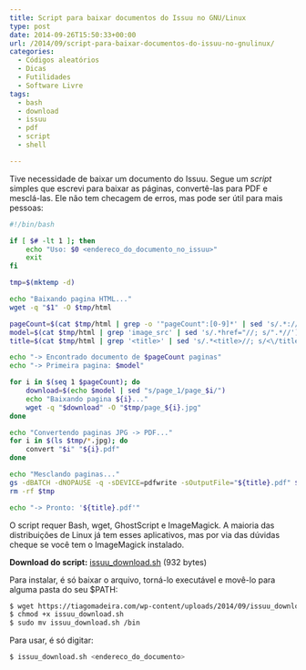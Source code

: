 ```yaml
---
title: Script para baixar documentos do Issuu no GNU/Linux
type: post
date: 2014-09-26T15:50:33+00:00
url: /2014/09/script-para-baixar-documentos-do-issuu-no-gnulinux/
categories:
  - Códigos aleatórios
  - Dicas
  - Futilidades
  - Software Livre
tags:
  - bash
  - download
  - issuu
  - pdf
  - script
  - shell

---
```

Tive necessidade de baixar um documento do Issuu. Segue um _script_ simples que escrevi para baixar as páginas, convertê-las para PDF e mesclá-las. Ele não tem checagem de erros, mas pode ser útil para mais pessoas:

```bash
#!/bin/bash

if [ $# -lt 1 ]; then
    echo "Uso: $0 <endereco_do_documento_no_issuu>"
    exit
fi

tmp=$(mktemp -d)

echo "Baixando pagina HTML..."
wget -q "$1" -O $tmp/html

pageCount=$(cat $tmp/html | grep -o '"pageCount":[0-9]*' | sed 's/.*://')
model=$(cat $tmp/html | grep 'image_src' | sed 's/.*href="//; s/".*//')
title=$(cat $tmp/html | grep '<title>' | sed 's/.*<title>//; s/<\/title>.*//')

echo "-> Encontrado documento de $pageCount paginas"
echo "-> Primeira pagina: $model"

for i in $(seq 1 $pageCount); do
    download=$(echo $model | sed "s/page_1/page_$i/")
    echo "Baixando pagina ${i}..."
    wget -q "$download" -O "$tmp/page_${i}.jpg"
done

echo "Convertendo paginas JPG -> PDF..."
for i in $(ls $tmp/*.jpg); do
    convert "$i" "${i}.pdf"
done

echo "Mesclando paginas..."
gs -dBATCH -dNOPAUSE -q -sDEVICE=pdfwrite -sOutputFile="${title}.pdf" $tmp/page_*.pdf
rm -rf $tmp

echo "-> Pronto: '${title}.pdf'"
```


O script requer Bash, wget, GhostScript e ImageMagick. A maioria das distribuições de Linux já tem esses aplicativos, mas por via das dúvidas cheque se você tem o ImageMagick instalado.

**Download do script:** <a href="/wp-content/uploads/2014/09/issuu_download.sh">issuu_download.sh</a> (932 bytes)

Para instalar, é só baixar o arquivo, torná-lo executável e movê-lo para alguma pasta do seu $PATH:

```bash
$ wget https://tiagomadeira.com/wp-content/uploads/2014/09/issuu_download.sh
$ chmod +x issuu_download.sh
$ sudo mv issuu_download.sh /bin
```

Para usar, é só digitar:

```bash
$ issuu_download.sh <endereco_do_documento>
```
